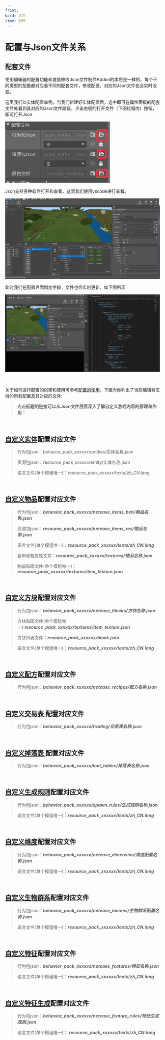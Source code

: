```yaml
---
front: 
hard: 入门
time: 分钟
---
```

# 配置与Json文件关系
## 配套文件

使用编辑器的配置功能和直接修改Json文件制作Addon的本质是一样的，每个不同类型的配置都对应着不同的配套文件，修改配置，对应的Json文件也会实时改变。

这里我们以实体配置举例，当我们新建好实体配置后，选中即可在属性面板的配套文件处看到其对应的Json文件路径，点击右侧的打开文件（下图红框内）按钮，即可打开Json

![image](./images/open_json_file.png)

Json支持多种软件打开和查看，这里我们使用vscode进行查看。

![image](./images/openjsonfile2.gif)

此时我们在配置界面增加字段，文件也会实时更新，如下图所示

![image](./images/editjsonfile.gif)

<br/> 

关于如何进行配置的创建和使用可参考[配置的使用](./0-配置.md)，下面为你列出了当前编辑器支持的所有配置及其对应的文件:
>**点击标题的链接可以从Json文件层面深入了解自定义游戏内容的原理和作用：**

<br/>

## [自定义实体](./3-自定义生物/01-自定义基础生物.md)配置对应文件

>  行为包json：behavior_pack_xxxxxx/entities/实体名称.json
> 
>  资源包json：resource_pack_xxxxxx/entity/实体名称.json
> 
>  语言文件(单个模组唯一)：resource_pack_xxxxxx/texts/zh_CN.lang

<br/>

## [自定义物品](./1-自定义物品/1-自定义基础物品.md)配置对应文件

>  行为包json：***behavior_pack_xxxxxx/netease_items_beh/物品名称.json***
> 
>  资源包json：***resource_pack_xxxxxx/netease_items_res/物品名称.json***
> 
>  语言文件(单个模组唯一)：***resource_pack_xxxxxx/texts/zh_CN.lang***
> 
>  盔甲穿戴属性文件：***resource_pack_xxxxxx/textures/物品名称.json***
> 
>  物品贴图文件(单个模组唯一)：***resource_pack_xxxxxx/textures/item_texture.json***

<br/>

## [自定义方块](./2-自定义方块/0-自定义方块概述.md)配置对应文件

>  行为包json：***behavior_pack_xxxxxx/netease_blocks/方块名称.json***
> 
>  方块贴图文件(单个模组唯一):***resource_pack_xxxxxx/textures/item_texture.json***
> 
>  方块列表文件：***resource_pack_xxxxxx/block.json***
> 
>  语言文件(单个模组唯一)：***resource_pack_xxxxxx/texts/zh_CN.lang***

<br/>

## [自定义配方](./5-自定义配方.md)配置对应文件

>  行为包json：***behavior_pack_xxxxxx/netease_recipes/配方名称.json***

<br/>

## <a href="../../../mconline/20-玩法地图教程/第05章：设置NPC的基本状态和交易表/课程03.给NPC添加对应的交易表.html" rel="noopenner"> 自定义交易表 </a>配置对应文件

>  行为包json：***behavior_pack_xxxxxx/trading/交易表名称.json***

<br/>

## <a href="../../../mconline/10-addon教程/第12章：更完善的自定义掉落物/课程01.更完善的自定义掉落物.html" rel="noopenner"> 自定义掉落表 </a>配置对应文件

>  行为包json：***behavior_pack_xxxxxx/loot_tables/掉落表名称.json***

<br/>

## [自定义生成规则](./4-自定义维度/3-生物生成.md)配置对应文件

>  行为包json：***behavior_pack_xxxxxx/spawn_rules/生成规则名称.json***
>
>  语言文件(单个模组唯一)：***resource_pack_xxxxxx/texts/zh_CN.lang***

<br/>

## [自定义维度](./4-自定义维度/1-自定义维度.md)配置对应文件

>  行为包json：***behavior_pack_xxxxxx/netease_dimension/维度配置名称.json***
>
>  语言文件(单个模组唯一)：***resource_pack_xxxxxx/texts/zh_CN.lang***

<br/>

## [自定义生物群系](./4-自定义维度/2-群系地貌.md)配置对应文件
>  行为包json：***behavior_pack_xxxxxx/netease_biomes/生物群系配置名称.json***
> 
>  语言文件(单个模组唯一)：***resource_pack_xxxxxx/texts/zh_CN.lang***

<br/>

## [自定义特征](./4-自定义维度/4-自定义特征.md)配置对应文件

>  行为包json：***behavior_pack_xxxxxx/netease_features/特征名称.json***
> 
>  语言文件(单个模组唯一)：***resource_pack_xxxxxx/texts/zh_CN.lang***

<br/>

## [自定义特征生成](./4-自定义维度/4-自定义特征.md)配置对应文件
 >  行为包json：***behavior_pack_xxxxxx/netease_feature_rules/特征生成规则.json***
 >
 >  语言文件(单个模组唯一)： ***resource_pack_xxxxxx/texts/zh_CN.lang***